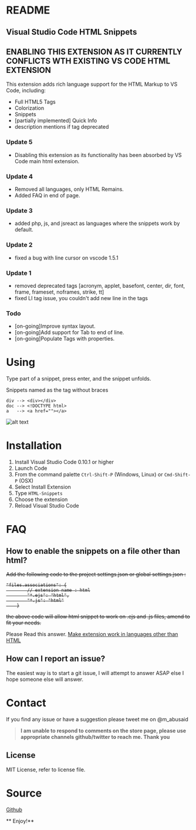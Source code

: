 # README

## Visual Studio Code HTML Snippets

## ENABLING THIS EXTENSION AS IT CURRENTLY CONFLICTS WTH EXISTING VS CODE HTML EXTENSION

This extension adds rich language support for the HTML Markup to VS Code, including:

- Full HTML5 Tags
- Colorization
- Snippets
- [partially implemented] Quick Info
- description mentions if tag deprecated

### Update 5

- Disabling this extension as its functionality has been absorbed by VS Code main html extension.

### Update 4

- Removed all languages, only HTML Remains.
- Added FAQ in end of page.

### Update 3

- added php, js, and jsreact as languages where the snippets work by default.

### Update 2

- fixed a bug with line cursor on vscode 1.5.1

### Update 1

- removed deprecated tags [acronym, applet, basefont, center, dir, font, frame, frameset, noframes, strike, tt]
- fixed LI tag issue, you couldn't add new line in the tags

### Todo

- [on-going]Improve syntax layout.
- [on-going]Add support for Tab to end of line.
- [on-going]Populate Tags with properties.

# Using

Type part of a snippet, press enter, and the snippet unfolds.

Snippets named as the tag without braces

    div --> <div></div>
    doc --> <!DOCTYPE html>
    a   --> <a href=""></a>

![alt text](https://i.imgur.com/VOhBvHb.gif "Snippets Preview")

# Installation

1. Install Visual Studio Code 0.10.1 or higher
2. Launch Code
3. From the command palette `Ctrl-Shift-P` (Windows, Linux) or `Cmd-Shift-P` (OSX)
4. Select Install Extension
5. Type `HTML-Snippets`
6. Choose the extension
7. Reload Visual Studio Code

# FAQ

## How to enable the snippets on a file other than html?

<s>Add the following code to the project settings.json or global settings.json :

```
"files.associations": {
        // extension name : html
        "*.ejs": "html",
        "*.js": "html"
    }
```

the above code will allow html snippet to work on .ejs and .js files, amend to fit your needs.</s>

Please Read this answer.
[Make extension work in languages other than HTML](https://github.com/abusaidm/html-snippets/issues/27#issuecomment-282512411)

## How can I report an issue?

The easiest way is to start a git issue, I will attempt to answer ASAP else I hope someone else will answer.

# Contact

If you find any issue or have a suggestion please tweet me on @m_abusaid

> **I am unable to respond to comments on the store page, please use appropriate channels github/twitter to reach me. Thank you**

## License

MIT License, refer to license file.

# Source

[Github](https://github.com/abusaidm/html-snippets)

** Enjoy!**
